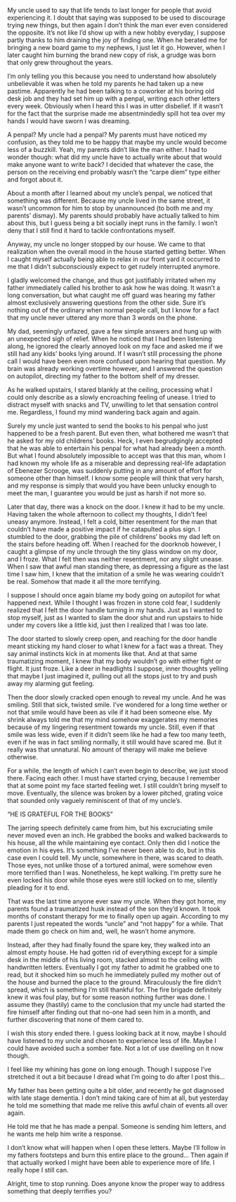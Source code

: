 My uncle used to say that life tends to last longer for people that avoid experiencing it. I doubt that saying was supposed to be used to discourage trying new things, but then again I don’t think the man ever even considered the opposite. It’s not like I’d show up with a new hobby everyday, I suppose partly thanks to him draining the joy of finding one. When he berated me for bringing a new board game to my nephews, I just let it go. However, when I later caught him burning the brand new copy of risk, a grudge was born that only grew throughout the years.

I’m only telling you this because you need to understand how absolutely unbelievable it was when he told my parents he had taken up a new pastime. Apparently he had been talking to a coworker at his boring old desk job and they had set him up with a penpal, writing each other letters every week. Obviously when I heard this I was in utter disbelief. If it wasn’t for the fact that the surprise made me absentmindedly spill hot tea over my hands I would have sworn I was dreaming.

A penpal? My uncle had a penpal? My parents must have noticed my confusion, as they told me to be happy that maybe my uncle would become less of a buzzkill. Yeah, my parents didn’t like the man either. I had to wonder though: what did my uncle have to actually write about that would make anyone want to write back? I decided that whatever the case, the person on the receiving end probably wasn’t the “carpe diem” type either and forgot about it.

About a month after I learned about my uncle’s penpal, we noticed that something was different.  Because my uncle lived in the same street, it wasn’t uncommon for him to stop by unannounced (to both me and my parents’ dismay). My parents should probably have actually talked to him about this, but I guess being a bit socially inept runs in the family. I won’t deny that I still find it hard to tackle confrontations myself.

Anyway, my uncle no longer stopped by our house.  We came to that realization when the overall mood in the house started getting better. When I caught myself actually being able to relax in our front yard it occurred to me that I didn’t subconsciously expect to get rudely interrupted anymore. 

I gladly welcomed the change, and thus got justifiably irritated when my father immediately called his brother to ask how he was doing. It wasn’t a long conversation, but what caught me off guard was hearing my father almost exclusively answering questions from the other side. Sure it’s nothing out of the ordinary when normal people call, but I know for a fact that my uncle never uttered any more than 3 words on the phone. 

My dad, seemingly unfazed, gave a few simple answers and hung up with an unexpected sigh of relief. When he noticed that I had been listening along, he ignored the clearly annoyed look on my face and asked me if we still had any kids’ books lying around. If I wasn’t still processing the phone call I would have been even more confused upon hearing that question. My brain was already working overtime however, and I answered the question on autopilot, directing my father to the bottom shelf of my dresser. 

As he walked upstairs, I stared blankly at the ceiling, processing what I could only describe as a slowly encroaching feeling of unease. I tried to distract myself with snacks and TV, unwilling to let that sensation control me. Regardless, I found my mind wandering back again and again.

Surely my uncle just wanted to send the books to his penpal who just happened to be a fresh parent. But even then, what bothered me wasn’t that he asked for my old childrens’ books. Heck, I even begrudgingly accepted that he was able to entertain his penpal for what had already been a month. But what I found absolutely impossible to accept was that this man, whom I had known my whole life as a miserable and depressing real-life adaptation of Ebenezer Scrooge, was suddenly putting in any amount of effort for someone other than himself. I know some people will think that very harsh, and my response is simply that would you have been unlucky enough to meet the man, I guarantee you would be just as harsh if not more so.

Later that day, there was a knock on the door. I knew it had to be my uncle. Having taken the whole afternoon to collect my thoughts, I didn’t feel uneasy anymore. Instead, I felt a cold, bitter resentment for the man that couldn’t have made a positive impact if he catapulted a plus sign. I stumbled to the door, grabbing the pile of childrens’ books my dad left on the stairs before heading off. When I reached for the doorknob however, I caught a glimpse of my uncle through the tiny glass window on my door, and I froze. What I felt then was neither resentment, nor any slight unease. When I saw that awful man standing there, as depressing a figure as the last time I saw him, I knew that the imitation of a smile he was wearing couldn’t be real. Somehow that made it all the more terrifying.

I suppose I should once again blame my body going on autopilot for what happened next. While I thought I was frozen in stone cold fear, I suddenly realized that I felt the door handle turning in my hands. Just as I wanted to stop myself, just as I wanted to slam the door shut and run upstairs to hide under my covers like a little kid, just then I realized that I was too late. 

The door started to slowly creep open, and reaching for the door handle meant sticking my hand closer to what I knew for a fact was a threat. They say animal instincts kick in at moments like that. And at that same traumatizing moment, I knew that my body wouldn’t go with either fight or flight. It just froze. Like a deer in headlights I suppose, inner thoughts yelling that maybe I just imagined it, pulling out all the stops just to try and push away my alarming gut feeling.

Then the door slowly cracked open enough to reveal my uncle. And he was smiling. Still that sick, twisted smile. I’ve wondered for a long time wether or not that smile would have been as vile if it had been someone else. My shrink always told me that my mind somehow exaggerates my memories because of my lingering resentment towards my uncle. Still, even if that smile was less wide, even if it didn’t seem like he had a few too many teeth, even if he was in fact smiling normally, it still would have scared me. But it really was that unnatural. No amount of therapy will make me believe otherwise.

For a while, the length of which I can’t even begin to describe, we just stood there. Facing each other. I must have started crying, because I remember that at some point my face started feeling wet. I still couldn’t bring myself to move. Eventually, the silence was broken by a lower pitched, grating voice that sounded only vaguely reminiscent of that of my uncle’s.

“HE IS GRATEFUL FOR THE BOOKS”

The jarring speech definitely came from him, but his excruciating smile never moved even an inch. He grabbed the books and walked backwards to his house, all the while maintaining eye contact. Only then did I notice the emotion in his eyes. It’s something I’ve never been able to do, but in this case even I could tell. My uncle, somewhere in there, was scared to death. Those eyes, not unlike those of a tortured animal, were somehow even more terrified than I was. Nonetheless, he kept walking. I’m pretty sure he even locked his door while those eyes were still locked on to me, silently pleading for it to end.

That was the last time anyone ever saw my uncle. When they got home, my parents found a traumatized husk instead of the son they’d known. It took months of constant therapy for me to finally open up again. According to my parents I just repeated the words “uncle” and “not happy” for a while. That made them go check on him and, well, he wasn’t home anymore. 

Instead, after they had finally found the spare key, they walked into an almost empty house. He had gotten rid of everything except for a simple desk in the middle of his living room, stacked almost to the ceiling with handwritten letters. Eventually I got my father to admit he grabbed one to read, but it shocked him so much he immediately pulled my mother out of the house and burned the place to the ground. Miraculously the fire didn’t spread, which is something I’m still thankful for. The fire brigade definitely knew it was foul play, but for some reason nothing further was done. I assume they (hastily) came to the conclusion that my uncle had started the fire himself after finding out that no-one had seen him in a month, and further discovering that none of them cared to.





I wish this story ended there. I guess looking back at it now, maybe I should have listened to my uncle and chosen to experience less of life. Maybe I could have avoided such a somber fate. Not a lot of use dwelling on it now though.

I feel like my whining has gone on long enough. Though I suppose I’ve stretched it out a bit because I dread what I’m going to do after I post this…

My father has been getting quite a bit older, and recently he got diagnosed with late stage dementia. I don’t mind taking care of him at all, but yesterday he told me something that made me relive this awful chain of events all over again.

He told me that he has made a penpal. Someone is sending him letters, and he wants me help him write a response.

I don’t know what will happen when I open these letters. Maybe I’ll follow in my fathers footsteps and burn this entire place to the ground… Then again if that actually worked I might have been able to experience more of life. I really hope I still can.

Alright, time to stop running. Does anyone know the proper way to address something that deeply terrifies you?